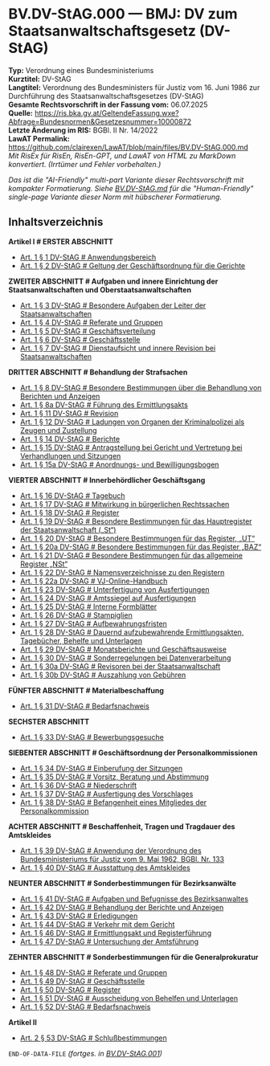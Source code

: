 # BV.DV-StAG.000 — BMJ: DV zum Staatsanwaltschaftsgesetz (DV-StAG)
**Typ:** Verordnung eines Bundesministeriums  
**Kurztitel:** DV-StAG  
**Langtitel:** Verordnung des Bundesministers für Justiz vom 16. Juni 1986 zur Durchführung des Staatsanwaltschaftsgesetzes (DV-StAG)  
**Gesamte Rechtsvorschrift in der Fassung vom:** 06.07.2025  
**Quelle:** https://ris.bka.gv.at/GeltendeFassung.wxe?Abfrage=Bundesnormen&Gesetzesnummer=10000872  
**Letzte Änderung im RIS:** BGBl. II Nr. 14/2022  
**LawAT Permalink:** https://github.com/clairexen/LawAT/blob/main/files/BV.DV-StAG.000.md  
*Mit RisEx für RisEn, RisEn-GPT, und LawAT von HTML zu MarkDown konvertiert. (Irrtümer und Fehler vorbehalten.)*

*Das ist die "AI-Friendly" multi-part Variante dieser Rechtsvorschrift mit kompakter Formatierung. Siehe [BV.DV-StAG.md](BV.DV-StAG.md) für die "Human-Friendly" single-page Variante dieser Norm mit hübscherer Formatierung.*

## Inhaltsverzeichnis

**Artikel I # ERSTER ABSCHNITT**  
* [Art. 1 § 1 DV-StAG # Anwendungsbereich](BV.DV-StAG.001.md#art-1--1-dv-stag--anwendungsbereich)  
* [Art. 1 § 2 DV-StAG # Geltung der Geschäftsordnung für die Gerichte](BV.DV-StAG.001.md#art-1--2-dv-stag--geltung-der-geschäftsordnung-für-die-gerichte)

**ZWEITER ABSCHNITT # Aufgaben und innere Einrichtung der Staatsanwaltschaften und Oberstaatsanwaltschaften**  
* [Art. 1 § 3 DV-StAG # Besondere Aufgaben der Leiter der Staatsanwaltschaften](BV.DV-StAG.001.md#art-1--3-dv-stag--besondere-aufgaben-der-leiter-der-staatsanwaltschaften)  
* [Art. 1 § 4 DV-StAG # Referate und Gruppen](BV.DV-StAG.001.md#art-1--4-dv-stag--referate-und-gruppen)  
* [Art. 1 § 5 DV-StAG # Geschäftsverteilung](BV.DV-StAG.001.md#art-1--5-dv-stag--geschäftsverteilung)  
* [Art. 1 § 6 DV-StAG # Geschäftsstelle](BV.DV-StAG.001.md#art-1--6-dv-stag--geschäftsstelle)  
* [Art. 1 § 7 DV-StAG # Dienstaufsicht und innere Revision bei Staatsanwaltschaften](BV.DV-StAG.001.md#art-1--7-dv-stag--dienstaufsicht-und-innere-revision-bei-staatsanwaltschaften)

**DRITTER ABSCHNITT # Behandlung der Strafsachen**  
* [Art. 1 § 8 DV-StAG # Besondere Bestimmungen über die Behandlung von Berichten und Anzeigen](BV.DV-StAG.001.md#art-1--8-dv-stag--besondere-bestimmungen-über-die-behandlung-von-berichten-und-anzeigen)  
* [Art. 1 § 8a DV-StAG # Führung des Ermittlungsakts](BV.DV-StAG.001.md#art-1--8a-dv-stag--führung-des-ermittlungsakts)  
* [Art. 1 § 11 DV-StAG # Revision](BV.DV-StAG.001.md#art-1--11-dv-stag--revision)  
* [Art. 1 § 12 DV-StAG # Ladungen von Organen der Kriminalpolizei als Zeugen und Zustellung](BV.DV-StAG.001.md#art-1--12-dv-stag--ladungen-von-organen-der-kriminalpolizei-als-zeugen-und-zustellung)  
* [Art. 1 § 14 DV-StAG # Berichte](BV.DV-StAG.001.md#art-1--14-dv-stag--berichte)  
* [Art. 1 § 15 DV-StAG # Antragstellung bei Gericht und Vertretung bei Verhandlungen und Sitzungen](BV.DV-StAG.001.md#art-1--15-dv-stag--antragstellung-bei-gericht-und-vertretung-bei-verhandlungen-und-sitzungen)  
* [Art. 1 § 15a DV-StAG # Anordnungs- und Bewilligungsbogen](BV.DV-StAG.001.md#art-1--15a-dv-stag--anordnungs--und-bewilligungsbogen)

**VIERTER ABSCHNITT # Innerbehördlicher Geschäftsgang**  
* [Art. 1 § 16 DV-StAG # Tagebuch](BV.DV-StAG.002.md#art-1--16-dv-stag--tagebuch)  
* [Art. 1 § 17 DV-StAG # Mitwirkung in bürgerlichen Rechtssachen](BV.DV-StAG.002.md#art-1--17-dv-stag--mitwirkung-in-bürgerlichen-rechtssachen)  
* [Art. 1 § 18 DV-StAG # Register](BV.DV-StAG.002.md#art-1--18-dv-stag--register)  
* [Art. 1 § 19 DV-StAG # Besondere Bestimmungen für das Hauptregister der Staatsanwaltschaft („St“)](BV.DV-StAG.002.md#art-1--19-dv-stag--besondere-bestimmungen-für-das-hauptregister-der-staatsanwaltschaft-st)  
* [Art. 1 § 20 DV-StAG # Besondere Bestimmungen für das Register, „UT“](BV.DV-StAG.002.md#art-1--20-dv-stag--besondere-bestimmungen-für-das-register-ut)  
* [Art. 1 § 20a DV-StAG # Besondere Bestimmungen für das Register „BAZ“](BV.DV-StAG.002.md#art-1--20a-dv-stag--besondere-bestimmungen-für-das-register-baz)  
* [Art. 1 § 21 DV-StAG # Besondere Bestimmungen für das allgemeine Register „NSt“](BV.DV-StAG.002.md#art-1--21-dv-stag--besondere-bestimmungen-für-das-allgemeine-register-nst)  
* [Art. 1 § 22 DV-StAG # Namensverzeichnisse zu den Registern](BV.DV-StAG.002.md#art-1--22-dv-stag--namensverzeichnisse-zu-den-registern)  
* [Art. 1 § 22a DV-StAG # VJ-Online-Handbuch](BV.DV-StAG.002.md#art-1--22a-dv-stag--vj-online-handbuch)  
* [Art. 1 § 23 DV-StAG # Unterfertigung von Ausfertigungen](BV.DV-StAG.002.md#art-1--23-dv-stag--unterfertigung-von-ausfertigungen)  
* [Art. 1 § 24 DV-StAG # Amtssiegel auf Ausfertigungen](BV.DV-StAG.002.md#art-1--24-dv-stag--amtssiegel-auf-ausfertigungen)  
* [Art. 1 § 25 DV-StAG # Interne Formblätter](BV.DV-StAG.002.md#art-1--25-dv-stag--interne-formblätter)  
* [Art. 1 § 26 DV-StAG # Stampiglien](BV.DV-StAG.002.md#art-1--26-dv-stag--stampiglien)  
* [Art. 1 § 27 DV-StAG # Aufbewahrungsfristen](BV.DV-StAG.002.md#art-1--27-dv-stag--aufbewahrungsfristen)  
* [Art. 1 § 28 DV-StAG # Dauernd aufzubewahrende Ermittlungsakten, Tagebücher, Behelfe und Unterlagen](BV.DV-StAG.002.md#art-1--28-dv-stag--dauernd-aufzubewahrende-ermittlungsakten-tagebücher-behelfe-und-unterlagen)  
* [Art. 1 § 29 DV-StAG # Monatsberichte und Geschäftsausweise](BV.DV-StAG.002.md#art-1--29-dv-stag--monatsberichte-und-geschäftsausweise)  
* [Art. 1 § 30 DV-StAG # Sonderregelungen bei Datenverarbeitung](BV.DV-StAG.002.md#art-1--30-dv-stag--sonderregelungen-bei-datenverarbeitung)  
* [Art. 1 § 30a DV-StAG # Revisoren bei der Staatsanwaltschaft](BV.DV-StAG.002.md#art-1--30a-dv-stag--revisoren-bei-der-staatsanwaltschaft)  
* [Art. 1 § 30b DV-StAG # Auszahlung von Gebühren](BV.DV-StAG.002.md#art-1--30b-dv-stag--auszahlung-von-gebühren)

**FÜNFTER ABSCHNITT # Materialbeschaffung**  
* [Art. 1 § 31 DV-StAG # Bedarfsnachweis](BV.DV-StAG.002.md#art-1--31-dv-stag--bedarfsnachweis)

**SECHSTER ABSCHNITT**  
* [Art. 1 § 33 DV-StAG # Bewerbungsgesuche](BV.DV-StAG.002.md#art-1--33-dv-stag--bewerbungsgesuche)

**SIEBENTER ABSCHNITT # Geschäftsordnung der Personalkommissionen**  
* [Art. 1 § 34 DV-StAG # Einberufung der Sitzungen](BV.DV-StAG.002.md#art-1--34-dv-stag--einberufung-der-sitzungen)  
* [Art. 1 § 35 DV-StAG # Vorsitz, Beratung und Abstimmung](BV.DV-StAG.002.md#art-1--35-dv-stag--vorsitz-beratung-und-abstimmung)  
* [Art. 1 § 36 DV-StAG # Niederschrift](BV.DV-StAG.002.md#art-1--36-dv-stag--niederschrift)  
* [Art. 1 § 37 DV-StAG # Ausfertigung des Vorschlages](BV.DV-StAG.002.md#art-1--37-dv-stag--ausfertigung-des-vorschlages)  
* [Art. 1 § 38 DV-StAG # Befangenheit eines Mitgliedes der Personalkommission](BV.DV-StAG.002.md#art-1--38-dv-stag--befangenheit-eines-mitgliedes-der-personalkommission)

**ACHTER ABSCHNITT # Beschaffenheit, Tragen und Tragdauer des Amtskleides**  
* [Art. 1 § 39 DV-StAG # Anwendung der Verordnung des Bundesministeriums für Justiz vom 9. Mai 1962, BGBl. Nr. 133](BV.DV-StAG.002.md#art-1--39-dv-stag--anwendung-der-verordnung-des-bundesministeriums-für-justiz-vom-9-mai-1962-bgbl-nr-133)  
* [Art. 1 § 40 DV-StAG # Ausstattung des Amtskleides](BV.DV-StAG.002.md#art-1--40-dv-stag--ausstattung-des-amtskleides)

**NEUNTER ABSCHNITT # Sonderbestimmungen für Bezirksanwälte**  
* [Art. 1 § 41 DV-StAG # Aufgaben und Befugnisse des Bezirksanwaltes](BV.DV-StAG.003.md#art-1--41-dv-stag--aufgaben-und-befugnisse-des-bezirksanwaltes)  
* [Art. 1 § 42 DV-StAG # Behandlung der Berichte und Anzeigen](BV.DV-StAG.003.md#art-1--42-dv-stag--behandlung-der-berichte-und-anzeigen)  
* [Art. 1 § 43 DV-StAG # Erledigungen](BV.DV-StAG.003.md#art-1--43-dv-stag--erledigungen)  
* [Art. 1 § 44 DV-StAG # Verkehr mit dem Gericht](BV.DV-StAG.003.md#art-1--44-dv-stag--verkehr-mit-dem-gericht)  
* [Art. 1 § 46 DV-StAG # Ermittlungsakt und Registerführung](BV.DV-StAG.003.md#art-1--46-dv-stag--ermittlungsakt-und-registerführung)  
* [Art. 1 § 47 DV-StAG # Untersuchung der Amtsführung](BV.DV-StAG.003.md#art-1--47-dv-stag--untersuchung-der-amtsführung)

**ZEHNTER ABSCHNITT # Sonderbestimmungen für die Generalprokuratur**  
* [Art. 1 § 48 DV-StAG # Referate und Gruppen](BV.DV-StAG.003.md#art-1--48-dv-stag--referate-und-gruppen)  
* [Art. 1 § 49 DV-StAG # Geschäftsstelle](BV.DV-StAG.003.md#art-1--49-dv-stag--geschäftsstelle)  
* [Art. 1 § 50 DV-StAG # Register](BV.DV-StAG.003.md#art-1--50-dv-stag--register)  
* [Art. 1 § 51 DV-StAG # Ausscheidung von Behelfen und Unterlagen](BV.DV-StAG.003.md#art-1--51-dv-stag--ausscheidung-von-behelfen-und-unterlagen)  
* [Art. 1 § 52 DV-StAG # Bedarfsnachweis](BV.DV-StAG.003.md#art-1--52-dv-stag--bedarfsnachweis)

**Artikel II**  
* [Art. 2 § 53 DV-StAG # Schlußbestimmungen](BV.DV-StAG.003.md#art-2--53-dv-stag--schlußbestimmungen)

`END-OF-DATA-FILE` *(fortges. in [BV.DV-StAG.001](BV.DV-StAG.001.md))*
